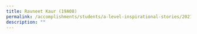 ```yaml
---
title: Ravneet Kaur (19A08)
permalink: /accomplishments/students/a-level-inspirational-stories/2021/ravneet/
description: ""
---
```

